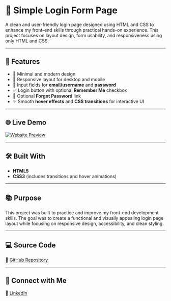 # 🔐 Simple Login Form Page

A clean and user-friendly login page designed using HTML and CSS to enhance my front-end skills through practical hands-on experience. This project focuses on layout design, form usability, and responsiveness using only HTML and CSS.

---

## 🚀 Features

- 🎨 Minimal and modern design
- 📱 Responsive layout for desktop and mobile
- 📝 Input fields for **email/username** and **password**
- ✅ Login button with optional **Remember Me** checkbox
- 🔗 Optional **Forgot Password** link
- ✨ Smooth **hover effects** and **CSS transitions** for interactive UI

---

## 🌐 Live Demo

[![Website Preview](assets/images/login-form.png)](https://nufail-01.github.io/login-form/)

---

## 🛠️ Built With

- **HTML5**
- **CSS3** (includes transitions and hover animations)

---

## 📚 Purpose

This project was built to practice and improve my front-end development skills. The goal was to create a functional and visually appealing login page layout while focusing on responsive design, accessibility, and clean styling.

---

## 💻 Source Code

🔗 [GitHub Repository](https://github.com/your-username/login-form)

---

## 🤝 Connect with Me

🔗 [LinkedIn](https://www.linkedin.com/in/your-profile/) 
